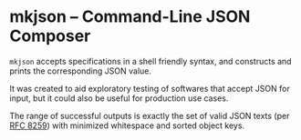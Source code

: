 # mkjson – Command-Line JSON Composer

`mkjson` accepts specifications in a shell friendly syntax, and constructs and prints the
corresponding JSON value.

It was created to aid exploratory testing of softwares that accept JSON for input, but it
could also be useful for production use cases.

The range of successful outputs is exactly the set of valid JSON texts (per [RFC 8259])
with minimized whitespace and sorted object keys.




[RFC 8259]: https://www.rfc-editor.org/rfc/rfc8259
